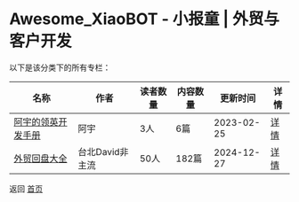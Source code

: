 # Awesome_XiaoBOT - 小报童 | 外贸与客户开发

以下是该分类下的所有专栏：

| 名称 | 作者 | 读者数量 | 内容数量 | 更新时间 | 详情 |
|------|------|----------|----------|----------|------|
| [阿宇的领英开发手册](https://xiaobot.net/p/AyuLinkedinNote?refer=0b133df9-27dc-423b-8101-639049001c13) | 阿宇 | 3人 | 6篇 |  2023-02-25 | [详情](data/AyuLinkedinNote.md) |
| [外贸回盘大全](https://xiaobot.net/p/ginifab?refer=0b133df9-27dc-423b-8101-639049001c13) | 台北David非主流 | 50人 | 182篇 |  2024-12-27 | [详情](data/ginifab.md) |


返回 [首页](../README.md)
